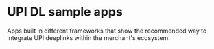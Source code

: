 # UPI DL sample apps

Apps built in different frameworks that show the recommended way to integrate UPI deeplinks within the merchant's ecosystem.

